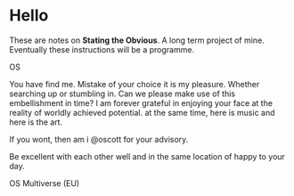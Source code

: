# Hello

These are notes on **Stating the Obvious**. A long term project of mine. Eventually these instructions will be a programme.

OS

You have find me. Mistake of your choice it is my pleasure. Whether searching up or stumbling in. Can we please make use of this embellishment in time? I am forever grateful in enjoying your face at the reality of worldly achieved potential. at the same time, here is music and here is the art. 

If you wont, then am i @oscott for your advisory.

Be excellent with each other well and in the same location of happy to your day.

OS
Multiverse (EU)
<!--stackedit_data:
eyJoaXN0b3J5IjpbMTU0MDQ1MjcwMiw0ODc5NTU5OTgsLTExND
gwMTg4MTksLTU0NzAzNDYzNiw0MjE5OTEzNjAsMTgxMDMwNjYy
NCw0MzI1ODM3OTVdfQ==
-->